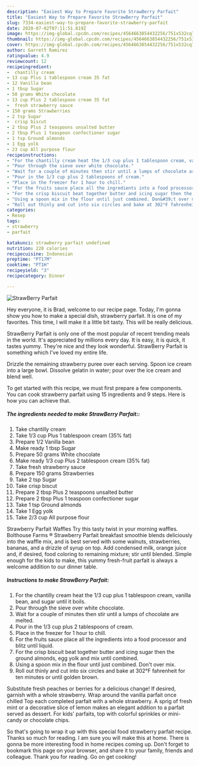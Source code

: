 ```yaml
---
description: "Easiest Way to Prepare Favorite StrawBerry Parfait"
title: "Easiest Way to Prepare Favorite StrawBerry Parfait"
slug: 7334-easiest-way-to-prepare-favorite-strawberry-parfait
date: 2020-07-02T07:11:51.619Z
image: https://img-global.cpcdn.com/recipes/4564663854432256/751x532cq70/strawberry-parfait-recipe-main-photo.jpg
thumbnail: https://img-global.cpcdn.com/recipes/4564663854432256/751x532cq70/strawberry-parfait-recipe-main-photo.jpg
cover: https://img-global.cpcdn.com/recipes/4564663854432256/751x532cq70/strawberry-parfait-recipe-main-photo.jpg
author: Garrett Ramirez
ratingvalue: 4.9
reviewcount: 12
recipeingredient:
-  chantilly cream
- 13 cup Plus 1 tablespoon cream 35 fat
- 12 Vanilla bean
- 1 tbsp Sugar
- 50 grams White chocolate
- 13 cup Plus 2 tablespoon cream 35 fat
-  fresh strawberry sauce
- 150 grams Strawberries
- 2 tsp Sugar
-  crisp biscut
- 2 tbsp Plus 2 teaspoons unsalted butter
- 2 tbsp Plus 1 teaspoon confectioner sugar
- 1 tsp Ground almonds
- 1 Egg yolk
- 23 cup All purpose flour
recipeinstructions:
- "For the chantilly cream heat the 1/3 cup plus 1 tablespoon cream, vanilla bean, and sugar until it boils."
- "Pour through the sieve over white chocolate."
- "Wait for a couple of minutes then stir until a lumps of chocolate are melted."
- "Pour in the 1/3 cup plus 2 tablespoons of cream."
- "Place in the freezer for 1 hour to chill."
- "For the fruits sauce place all the ingredients into a food processor and blitz until liquid."
- "For the crisp biscuit beat together butter and icing sugar then the ground almonds, egg yolk and mix until combined."
- "Using a spoon mix in the flour until just combined. Don&#39;t over mix."
- "Roll out thinly and cut into six circles and bake at 302°F fahrenheit for ten minutes or until golden brown."
categories:
- Resep
tags:
- strawberry
- parfait

katakunci: strawberry parfait undefined
nutrition: 228 calories
recipecuisine: Indonesian
preptime: "PT17M"
cooktime: "PT1H"
recipeyield: "3"
recipecategory: Dinner

---
```



![StrawBerry Parfait](https://img-global.cpcdn.com/recipes/4564663854432256/751x532cq70/strawberry-parfait-recipe-main-photo.jpg)

Hey everyone, it is Brad, welcome to our recipe page. Today, I'm gonna show you how to make a special dish, strawberry parfait. It is one of my favorites. This time, I will make it a little bit tasty. This will be really delicious.

StrawBerry Parfait is only one of the most popular of recent trending meals in the world. It's appreciated by millions every day. It is easy, it is quick, it tastes yummy. They're nice and they look wonderful. StrawBerry Parfait is something which I've loved my entire life.

Drizzle the remaining strawberry puree over each serving. Spoon ice cream into a large bowl. Dissolve gelatin in water; pour over the ice cream and blend well.


To get started with this recipe, we must first prepare a few components. You can cook strawberry parfait using 15 ingredients and 9 steps. Here is how you can achieve that.

##### The ingredients needed to make StrawBerry Parfait::

1. Take  chantilly cream
1. Take 1/3 cup Plus 1 tablespoon cream (35% fat)
1. Prepare 1/2 Vanilla bean
1. Make ready 1 tbsp Sugar
1. Prepare 50 grams White chocolate
1. Make ready 1/3 cup Plus 2 tablespoon cream (35% fat)
1. Take  fresh strawberry sauce
1. Prepare 150 grams Strawberries
1. Take 2 tsp Sugar
1. Take  crisp biscut
1. Prepare 2 tbsp Plus 2 teaspoons unsalted butter
1. Prepare 2 tbsp Plus 1 teaspoon confectioner sugar
1. Take 1 tsp Ground almonds
1. Take 1 Egg yolk
1. Take 2/3 cup All purpose flour


Strawberry Parfait Waffles Try this tasty twist in your morning waffles. Bolthouse Farms ® Strawberry Parfait breakfast smoothie blends deliciously into the waffle mix, and is best served with some walnuts, strawberries, bananas, and a drizzle of syrup on top. Add condensed milk, orange juice and, if desired, food coloring to remaining mixture; stir until blended. Simple enough for the kids to make, this yummy fresh-fruit parfait is always a welcome addition to our dinner table. 

##### Instructions to make StrawBerry Parfait:

1. For the chantilly cream heat the 1/3 cup plus 1 tablespoon cream, vanilla bean, and sugar until it boils.
1. Pour through the sieve over white chocolate.
1. Wait for a couple of minutes then stir until a lumps of chocolate are melted.
1. Pour in the 1/3 cup plus 2 tablespoons of cream.
1. Place in the freezer for 1 hour to chill.
1. For the fruits sauce place all the ingredients into a food processor and blitz until liquid.
1. For the crisp biscuit beat together butter and icing sugar then the ground almonds, egg yolk and mix until combined.
1. Using a spoon mix in the flour until just combined. Don&#39;t over mix.
1. Roll out thinly and cut into six circles and bake at 302°F fahrenheit for ten minutes or until golden brown.


Substitute fresh peaches or berries for a delicious change! If desired, garnish with a whole strawberry. Wrap around the vanilla parfait once chilled Top each completed parfait with a whole strawberry. A sprig of fresh mint or a decorative slice of lemon makes an elegant addition to a parfait served as dessert. For kids&#39; parfaits, top with colorful sprinkles or mini-candy or chocolate chips. 

So that's going to wrap it up with this special food strawberry parfait recipe. Thanks so much for reading. I am sure you will make this at home. There is gonna be more interesting food in home recipes coming up. Don't forget to bookmark this page on your browser, and share it to your family, friends and colleague. Thank you for reading. Go on get cooking!
